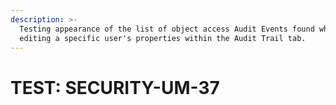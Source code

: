 ```yaml
---
description: >-
  Testing appearance of the list of object access Audit Events found while
  editing a specific user's properties within the Audit Trail tab.
---
```


# TEST: SECURITY-UM-37

